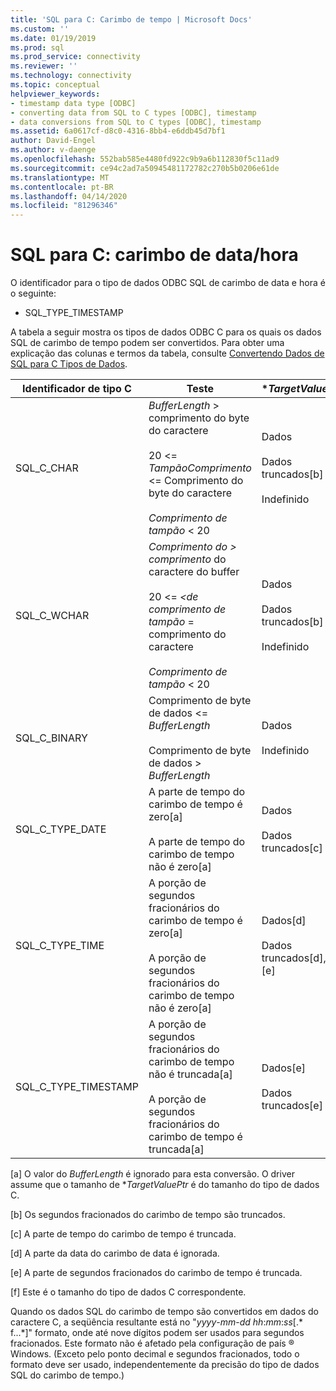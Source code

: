 ```yaml
---
title: 'SQL para C: Carimbo de tempo | Microsoft Docs'
ms.custom: ''
ms.date: 01/19/2019
ms.prod: sql
ms.prod_service: connectivity
ms.reviewer: ''
ms.technology: connectivity
ms.topic: conceptual
helpviewer_keywords:
- timestamp data type [ODBC]
- converting data from SQL to C types [ODBC], timestamp
- data conversions from SQL to C types [ODBC], timestamp
ms.assetid: 6a0617cf-d8c0-4316-8bb4-e6ddb45d7bf1
author: David-Engel
ms.author: v-daenge
ms.openlocfilehash: 552bab585e4480fd922c9b9a6b112830f5c11ad9
ms.sourcegitcommit: ce94c2ad7a50945481172782c270b5b0206e61de
ms.translationtype: MT
ms.contentlocale: pt-BR
ms.lasthandoff: 04/14/2020
ms.locfileid: "81296346"
---
```

# <a name="sql-to-c-timestamp"></a>SQL para C: carimbo de data/hora

O identificador para o tipo de dados ODBC SQL de carimbo de data e hora é o seguinte:

- SQL_TYPE_TIMESTAMP  

A tabela a seguir mostra os tipos de dados ODBC C para os quais os dados SQL de carimbo de tempo podem ser convertidos. Para obter uma explicação das colunas e termos da tabela, consulte [Convertendo Dados de SQL para C Tipos de Dados](../../../odbc/reference/appendixes/converting-data-from-sql-to-c-data-types.md).  

|Identificador de tipo C|Teste|**TargetValuePtr*|**Strlen_or_indptr*|SQLSTATE|  
|-----------------------|----------|------------------------|----------------------------|--------------|  
|SQL_C_CHAR|*BufferLength* > comprimento do byte do caractere<br /><br /> 20 <= *TampãoComprimento* <= Comprimento do byte do caractere<br /><br /> *Comprimento de tampão* < 20|Dados<br /><br /> Dados truncados[b]<br /><br /> Indefinido|Comprimento dos dados em bytes<br /><br /> Comprimento dos dados em bytes<br /><br /> Indefinido|n/d<br /><br /> 01004<br /><br /> 22003|  
|SQL_C_WCHAR|*Comprimento do > comprimento* do caractere do buffer<br /><br /> 20 <= *<de comprimento de tampão* = comprimento do caractere<br /><br /> *Comprimento de tampão* < 20|Dados<br /><br /> Dados truncados[b]<br /><br /> Indefinido|Comprimento dos dados em caracteres<br /><br /> Comprimento dos dados em caracteres<br /><br /> Indefinido|n/d<br /><br /> 01004<br /><br /> 22003|  
|SQL_C_BINARY|Comprimento de byte de dados <= *BufferLength*<br /><br /> Comprimento de byte de dados > *BufferLength*|Dados<br /><br /> Indefinido|Comprimento dos dados em bytes<br /><br /> Indefinido|n/d<br /><br /> 22003|  
|SQL_C_TYPE_DATE|A parte de tempo do carimbo de tempo é zero[a]<br /><br /> A parte de tempo do carimbo de tempo não é zero[a]|Dados<br /><br /> Dados truncados[c]|6[f]<br /><br /> 6[f]|n/d<br /><br /> 01S07|  
|SQL_C_TYPE_TIME|A porção de segundos fracionários do carimbo de tempo é zero[a]<br /><br /> A porção de segundos fracionários do carimbo de tempo não é zero[a]|Dados[d]<br /><br /> Dados truncados[d], [e]|6[f]<br /><br /> 6[f]|n/d<br /><br /> 01S07|  
|SQL_C_TYPE_TIMESTAMP|A porção de segundos fracionários do carimbo de tempo não é truncada[a]<br /><br /> A porção de segundos fracionários do carimbo de tempo é truncada[a]|Dados[e]<br /><br /> Dados truncados[e]|16[f]<br /><br /> 16[f]|n/d<br /><br /> 01S07|  

 [a] O valor do *BufferLength* é ignorado para esta conversão. O driver assume que o tamanho de **TargetValuePtr* é do tamanho do tipo de dados C.  
  
 [b] Os segundos fracionados do carimbo de tempo são truncados.  
  
 [c] A parte de tempo do carimbo de tempo é truncada.  
  
 [d] A parte da data do carimbo de data é ignorada.  
  
 [e] A parte de segundos fracionados do carimbo de tempo é truncada.  
  
 [f] Este é o tamanho do tipo de dados C correspondente.  

Quando os dados SQL do carimbo de tempo são convertidos em dados do caractere C, a seqüência resultante está no "*yyyy*-*mm*-*dd* *hh*:*mm*:*ss*[.* f...*]" formato, onde até nove dígitos podem ser usados para segundos fracionados. Este formato não é afetado pela configuração de país ® Windows. (Exceto pelo ponto decimal e segundos fracionados, todo o formato deve ser usado, independentemente da precisão do tipo de dados SQL do carimbo de tempo.)
